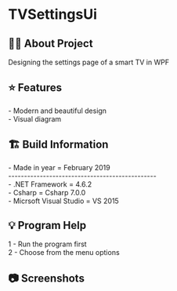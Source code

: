 # TVSettingsUi

<h2> 👨‍💻 About Project</h2>
Designing the settings page of a smart TV in WPF<br />

<h2> ⭐ Features</h2>
- Modern and beautiful design <br />
- Visual diagram <br />

<h2> 🏗 Build Information</h2>
- Made in year = February 2019 <br />
----------------------------------------------- <br />
- .NET Framework =  4.6.2 <br />
- Csharp = Csharp 7.0.0 <br />
- Micrsoft Visual Studio = VS 2015 <br />

<h2> 💡 Program Help</h2>
1 - Run the program first<br />
2 - Choose from the menu options<br />

<h2>📷 Screenshots</h2>

